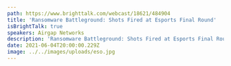 ```yaml
---
path: https://www.brighttalk.com/webcast/18621/484904
title: 'Ransomware Battleground: Shots Fired at Esports Final Round'
isBrightTalk: true
speakers: Airgap Networks
description: 'Ransomware Battleground: Shots Fired at Esports Final Round'
date: 2021-06-04T20:00:00.229Z
image: ../../images/uploads/eso.jpg
---
```

